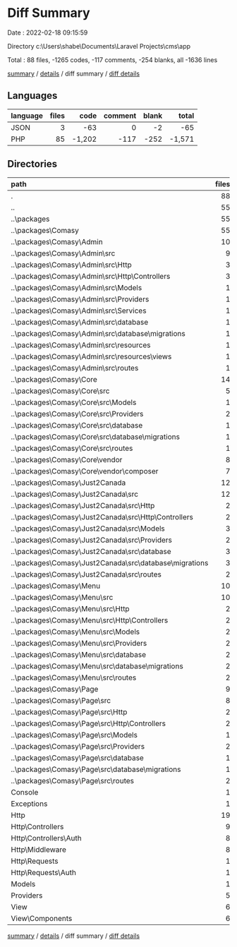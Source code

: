 # Diff Summary

Date : 2022-02-18 09:15:59

Directory c:\Users\shabe\Documents\Laravel Projects\cms\app

Total : 88 files,  -1265 codes, -117 comments, -254 blanks, all -1636 lines

[summary](results.md) / [details](details.md) / diff summary / [diff details](diff-details.md)

## Languages
| language | files | code | comment | blank | total |
| :--- | ---: | ---: | ---: | ---: | ---: |
| JSON | 3 | -63 | 0 | -2 | -65 |
| PHP | 85 | -1,202 | -117 | -252 | -1,571 |

## Directories
| path | files | code | comment | blank | total |
| :--- | ---: | ---: | ---: | ---: | ---: |
| . | 88 | -1,265 | -117 | -254 | -1,636 |
| .. | 55 | -1,898 | -470 | -448 | -2,816 |
| ..\packages | 55 | -1,898 | -470 | -448 | -2,816 |
| ..\packages\Comasy | 55 | -1,898 | -470 | -448 | -2,816 |
| ..\packages\Comasy\Admin | 10 | -220 | -50 | -51 | -321 |
| ..\packages\Comasy\Admin\src | 9 | -201 | -50 | -50 | -301 |
| ..\packages\Comasy\Admin\src\Http | 3 | -72 | -12 | -22 | -106 |
| ..\packages\Comasy\Admin\src\Http\Controllers | 3 | -72 | -12 | -22 | -106 |
| ..\packages\Comasy\Admin\src\Models | 1 | -20 | -10 | -6 | -36 |
| ..\packages\Comasy\Admin\src\Providers | 1 | -21 | 0 | -5 | -26 |
| ..\packages\Comasy\Admin\src\Services | 1 | -44 | -18 | -9 | -71 |
| ..\packages\Comasy\Admin\src\database | 1 | -23 | -10 | -4 | -37 |
| ..\packages\Comasy\Admin\src\database\migrations | 1 | -23 | -10 | -4 | -37 |
| ..\packages\Comasy\Admin\src\resources | 1 | 0 | 0 | -1 | -1 |
| ..\packages\Comasy\Admin\src\resources\views | 1 | 0 | 0 | -1 | -1 |
| ..\packages\Comasy\Admin\src\routes | 1 | -21 | 0 | -3 | -24 |
| ..\packages\Comasy\Core | 14 | -517 | -192 | -121 | -830 |
| ..\packages\Comasy\Core\src | 5 | -112 | -29 | -25 | -166 |
| ..\packages\Comasy\Core\src\Models | 1 | -12 | 0 | -4 | -16 |
| ..\packages\Comasy\Core\src\Providers | 2 | -46 | -18 | -13 | -77 |
| ..\packages\Comasy\Core\src\database | 1 | -22 | -10 | -4 | -36 |
| ..\packages\Comasy\Core\src\database\migrations | 1 | -22 | -10 | -4 | -36 |
| ..\packages\Comasy\Core\src\routes | 1 | -32 | -1 | -4 | -37 |
| ..\packages\Comasy\Core\vendor | 8 | -386 | -163 | -95 | -644 |
| ..\packages\Comasy\Core\vendor\composer | 7 | -383 | -162 | -91 | -636 |
| ..\packages\Comasy\Just2Canada | 12 | -772 | -77 | -184 | -1,033 |
| ..\packages\Comasy\Just2Canada\src | 12 | -772 | -77 | -184 | -1,033 |
| ..\packages\Comasy\Just2Canada\src\Http | 2 | -348 | -29 | -127 | -504 |
| ..\packages\Comasy\Just2Canada\src\Http\Controllers | 2 | -348 | -29 | -127 | -504 |
| ..\packages\Comasy\Just2Canada\src\Models | 3 | -235 | 0 | -25 | -260 |
| ..\packages\Comasy\Just2Canada\src\Providers | 2 | -49 | -18 | -14 | -81 |
| ..\packages\Comasy\Just2Canada\src\database | 3 | -104 | -30 | -12 | -146 |
| ..\packages\Comasy\Just2Canada\src\database\migrations | 3 | -104 | -30 | -12 | -146 |
| ..\packages\Comasy\Just2Canada\src\routes | 2 | -36 | 0 | -6 | -42 |
| ..\packages\Comasy\Menu | 10 | -199 | -81 | -51 | -331 |
| ..\packages\Comasy\Menu\src | 10 | -199 | -81 | -51 | -331 |
| ..\packages\Comasy\Menu\src\Http | 2 | -74 | -43 | -15 | -132 |
| ..\packages\Comasy\Menu\src\Http\Controllers | 2 | -74 | -43 | -15 | -132 |
| ..\packages\Comasy\Menu\src\Models | 2 | -22 | 0 | -9 | -31 |
| ..\packages\Comasy\Menu\src\Providers | 2 | -49 | -18 | -15 | -82 |
| ..\packages\Comasy\Menu\src\database | 2 | -48 | -20 | -8 | -76 |
| ..\packages\Comasy\Menu\src\database\migrations | 2 | -48 | -20 | -8 | -76 |
| ..\packages\Comasy\Menu\src\routes | 2 | -6 | 0 | -4 | -10 |
| ..\packages\Comasy\Page | 9 | -190 | -70 | -41 | -301 |
| ..\packages\Comasy\Page\src | 8 | -165 | -70 | -41 | -276 |
| ..\packages\Comasy\Page\src\Http | 2 | -73 | -42 | -14 | -129 |
| ..\packages\Comasy\Page\src\Http\Controllers | 2 | -73 | -42 | -14 | -129 |
| ..\packages\Comasy\Page\src\Models | 1 | -9 | 0 | -4 | -13 |
| ..\packages\Comasy\Page\src\Providers | 2 | -50 | -18 | -15 | -83 |
| ..\packages\Comasy\Page\src\database | 1 | -27 | -10 | -4 | -41 |
| ..\packages\Comasy\Page\src\database\migrations | 1 | -27 | -10 | -4 | -41 |
| ..\packages\Comasy\Page\src\routes | 2 | -6 | 0 | -4 | -10 |
| Console | 1 | 15 | 12 | 6 | 33 |
| Exceptions | 1 | 19 | 17 | 6 | 42 |
| Http | 19 | 398 | 198 | 118 | 714 |
| Http\Controllers | 9 | 209 | 95 | 62 | 366 |
| Http\Controllers\Auth | 8 | 199 | 95 | 58 | 352 |
| Http\Middleware | 8 | 99 | 52 | 35 | 186 |
| Http\Requests | 1 | 51 | 29 | 14 | 94 |
| Http\Requests\Auth | 1 | 51 | 29 | 14 | 94 |
| Models | 1 | 23 | 15 | 7 | 45 |
| Providers | 5 | 84 | 65 | 30 | 179 |
| View | 6 | 94 | 46 | 27 | 167 |
| View\Components | 6 | 94 | 46 | 27 | 167 |

[summary](results.md) / [details](details.md) / diff summary / [diff details](diff-details.md)